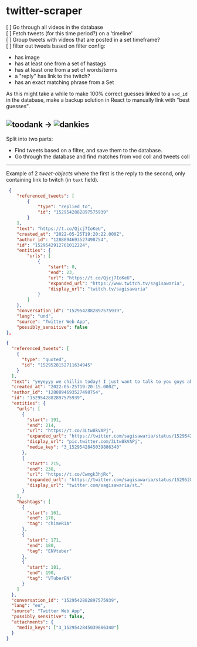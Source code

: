 # twitter-scraper

[ ] Go through all videos in the database  
[ ] Fetch tweets (for this time period?) on a 'timeline'  
[ ] Group tweets with videos that are posted in a set timeframe?  
[ ] filter out tweets based on filter config:

- has image
- has at least one from a set of hastags
- has at least one from a set of words/terms
- a "reply" has link to the twitch?
- has an exact matching phrase from a Set

As this might take a while to make 100% correct guesses linked to a `vod_id` in the database, make a backup solution in React to manually link with "best guesses".

## ![toodank](https://cdn.betterttv.net/emote/5ad22a7096065b6c6bddf7f3/1x) → ![dankies](https://cdn.betterttv.net/emote/5f92938a710f8302f0c8ee82/1x)

Split into two parts:

- Find tweets based on a filter, and save them to the database.
- Go through the database and find matches from vod coll and tweets coll

---

Example of 2 _tweet-objects_ where the first is the reply to the second, only containing link to twitch (in `text` field).

```json
 {
    "referenced_tweets": [
        {
            "type": "replied_to",
            "id": "1529542882897575939"
        }
    ],
    "text": "https://t.co/Qjcj7IoKeU",
    "created_at": "2022-05-25T19:20:22.000Z",
    "author_id": "1288894693527498754",
    "id": "1529542912761012224",
    "entities": {
        "urls": [
            {
                "start": 0,
                "end": 23,
                "url": "https://t.co/Qjcj7IoKeU",
                "expanded_url": "https://www.twitch.tv/sagisawaria",
                "display_url": "twitch.tv/sagisawaria"
            }
        ]
    },
    "conversation_id": "1529542882897575939",
    "lang": "und",
    "source": "Twitter Web App",
    "possibly_sensitive": false
},

```

```json
{
  "referenced_tweets": [
    {
      "type": "quoted",
      "id": "1529528152711634945"
    }
  ],
  "text": "yeyeyyy we chillin today! I just want to talk to you guys about whatever c: and play games? ☺️💕\n\nStarting in 10 mins at 3:30 pm edt! ⏲️\nLink to stream below! 👇\n\n#chimeRIA #ENVtuber #VTuberEN https://t.co/3Ltw8kVAPj https://t.co/Cwmgk3hjRc",
  "created_at": "2022-05-25T19:20:15.000Z",
  "author_id": "1288894693527498754",
  "id": "1529542882897575939",
  "entities": {
    "urls": [
      {
        "start": 191,
        "end": 214,
        "url": "https://t.co/3Ltw8kVAPj",
        "expanded_url": "https://twitter.com/sagisawaria/status/1529542882897575939/photo/1",
        "display_url": "pic.twitter.com/3Ltw8kVAPj",
        "media_key": "3_1529542845039886340"
      },
      {
        "start": 215,
        "end": 238,
        "url": "https://t.co/Cwmgk3hjRc",
        "expanded_url": "https://twitter.com/sagisawaria/status/1529528152711634945",
        "display_url": "twitter.com/sagisawaria/st…"
      }
    ],
    "hashtags": [
      {
        "start": 161,
        "end": 170,
        "tag": "chimeRIA"
      },
      {
        "start": 171,
        "end": 180,
        "tag": "ENVtuber"
      },
      {
        "start": 181,
        "end": 190,
        "tag": "VTuberEN"
      }
    ]
  },
  "conversation_id": "1529542882897575939",
  "lang": "en",
  "source": "Twitter Web App",
  "possibly_sensitive": false,
  "attachments": {
    "media_keys": ["3_1529542845039886340"]
  }
}
```
